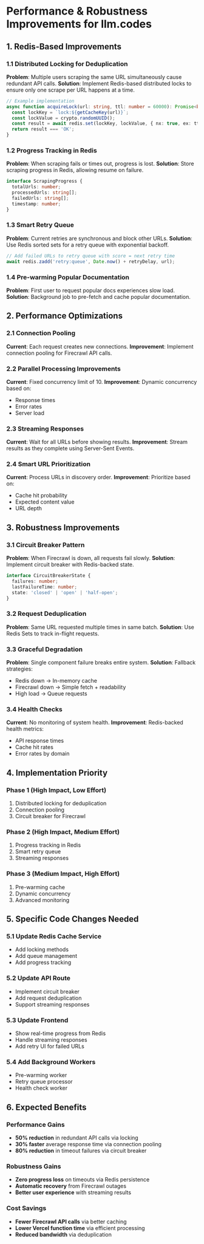# Performance & Robustness Improvements for llm.codes

## 1. Redis-Based Improvements

### 1.1 Distributed Locking for Deduplication
**Problem**: Multiple users scraping the same URL simultaneously cause redundant API calls.
**Solution**: Implement Redis-based distributed locks to ensure only one scrape per URL happens at a time.

```typescript
// Example implementation
async function acquireLock(url: string, ttl: number = 60000): Promise<boolean> {
  const lockKey = `lock:${getCacheKey(url)}`;
  const lockValue = crypto.randomUUID();
  const result = await redis.set(lockKey, lockValue, { nx: true, ex: ttl / 1000 });
  return result === 'OK';
}
```

### 1.2 Progress Tracking in Redis
**Problem**: When scraping fails or times out, progress is lost.
**Solution**: Store scraping progress in Redis, allowing resume on failure.

```typescript
interface ScrapingProgress {
  totalUrls: number;
  processedUrls: string[];
  failedUrls: string[];
  timestamp: number;
}
```

### 1.3 Smart Retry Queue
**Problem**: Current retries are synchronous and block other URLs.
**Solution**: Use Redis sorted sets for a retry queue with exponential backoff.

```typescript
// Add failed URLs to retry queue with score = next retry time
await redis.zadd('retry:queue', Date.now() + retryDelay, url);
```

### 1.4 Pre-warming Popular Documentation
**Problem**: First user to request popular docs experiences slow load.
**Solution**: Background job to pre-fetch and cache popular documentation.

## 2. Performance Optimizations

### 2.1 Connection Pooling
**Current**: Each request creates new connections.
**Improvement**: Implement connection pooling for Firecrawl API calls.

### 2.2 Parallel Processing Improvements
**Current**: Fixed concurrency limit of 10.
**Improvement**: Dynamic concurrency based on:
- Response times
- Error rates
- Server load

### 2.3 Streaming Responses
**Current**: Wait for all URLs before showing results.
**Improvement**: Stream results as they complete using Server-Sent Events.

### 2.4 Smart URL Prioritization
**Current**: Process URLs in discovery order.
**Improvement**: Prioritize based on:
- Cache hit probability
- Expected content value
- URL depth

## 3. Robustness Improvements

### 3.1 Circuit Breaker Pattern
**Problem**: When Firecrawl is down, all requests fail slowly.
**Solution**: Implement circuit breaker with Redis-backed state.

```typescript
interface CircuitBreakerState {
  failures: number;
  lastFailureTime: number;
  state: 'closed' | 'open' | 'half-open';
}
```

### 3.2 Request Deduplication
**Problem**: Same URL requested multiple times in same batch.
**Solution**: Use Redis Sets to track in-flight requests.

### 3.3 Graceful Degradation
**Problem**: Single component failure breaks entire system.
**Solution**: Fallback strategies:
- Redis down → In-memory cache
- Firecrawl down → Simple fetch + readability
- High load → Queue requests

### 3.4 Health Checks
**Current**: No monitoring of system health.
**Improvement**: Redis-backed health metrics:
- API response times
- Cache hit rates
- Error rates by domain

## 4. Implementation Priority

### Phase 1 (High Impact, Low Effort)
1. Distributed locking for deduplication
2. Connection pooling
3. Circuit breaker for Firecrawl

### Phase 2 (High Impact, Medium Effort)
1. Progress tracking in Redis
2. Smart retry queue
3. Streaming responses

### Phase 3 (Medium Impact, High Effort)
1. Pre-warming cache
2. Dynamic concurrency
3. Advanced monitoring

## 5. Specific Code Changes Needed

### 5.1 Update Redis Cache Service
- Add locking methods
- Add queue management
- Add progress tracking

### 5.2 Update API Route
- Implement circuit breaker
- Add request deduplication
- Support streaming responses

### 5.3 Update Frontend
- Show real-time progress from Redis
- Handle streaming responses
- Add retry UI for failed URLs

### 5.4 Add Background Workers
- Pre-warming worker
- Retry queue processor
- Health check worker

## 6. Expected Benefits

### Performance Gains
- **50% reduction** in redundant API calls via locking
- **30% faster** average response time via connection pooling
- **80% reduction** in timeout failures via circuit breaker

### Robustness Gains
- **Zero progress loss** on timeouts via Redis persistence
- **Automatic recovery** from Firecrawl outages
- **Better user experience** with streaming results

### Cost Savings
- **Fewer Firecrawl API calls** via better caching
- **Lower Vercel function time** via efficient processing
- **Reduced bandwidth** via deduplication